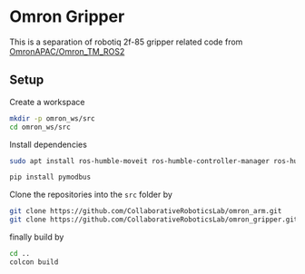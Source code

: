 # Omron Gripper

This is a separation of robotiq 2f-85 gripper related code from [OmronAPAC/Omron_TM_ROS2](https://github.com/OmronAPAC/Omron_TM_ROS2)

## Setup

Create a workspace

```sh
mkdir -p omron_ws/src
cd omron_ws/src
```

Install dependencies
```sh
sudo apt install ros-humble-moveit ros-humble-controller-manager ros-humble-joint-trajectory-controller ros-humble-joint-state-broadcaster ros-humble-rmw-cyclonedds-cpp ros-humble-joint-state-publisher ros-humble-joint-state-publisher-gui ros-humble-vision-opencv
```
```sh
pip install pymodbus
```

Clone the repositories into the `src` folder by

```sh
git clone https://github.com/CollaborativeRoboticsLab/omron_arm.git
git clone https://github.com/CollaborativeRoboticsLab/omron_gripper.git
```
finally build by

```sh
cd ..
colcon build
```